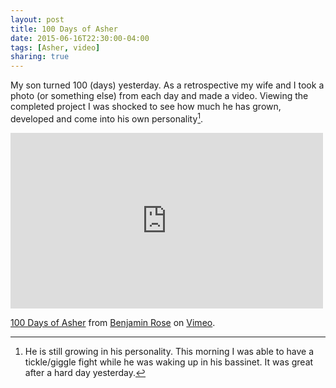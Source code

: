 ```yaml
---
layout: post
title: 100 Days of Asher
date: 2015-06-16T22:30:00-04:00
tags: [Asher, video]
sharing: true
---
```


My son turned 100 (days) yesterday. As a retrospective my wife and I took a photo (or something else) from each day and made a video. <!-- more --> Viewing the completed project I was shocked to see how much he has grown, developed and come into his own personality[^1].

<iframe src="https://player.vimeo.com/video/130829880" width="500" height="281" frameborder="0" webkitallowfullscreen mozallowfullscreen allowfullscreen></iframe> <p><a href="https://vimeo.com/130829880">100 Days of Asher</a> from <a href="https://vimeo.com/benjaminrose">Benjamin Rose</a> on <a href="https://vimeo.com">Vimeo</a>.</p>

[^1]: He is still growing in his personality. This morning I was able to have a tickle/giggle fight while he was waking up in his bassinet. It was great after a hard day yesterday.